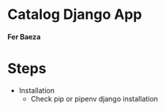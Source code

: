 # Catalog Django App
#### Fer Baeza


# Steps

* Installation
    * Check pip or pipenv django installation

